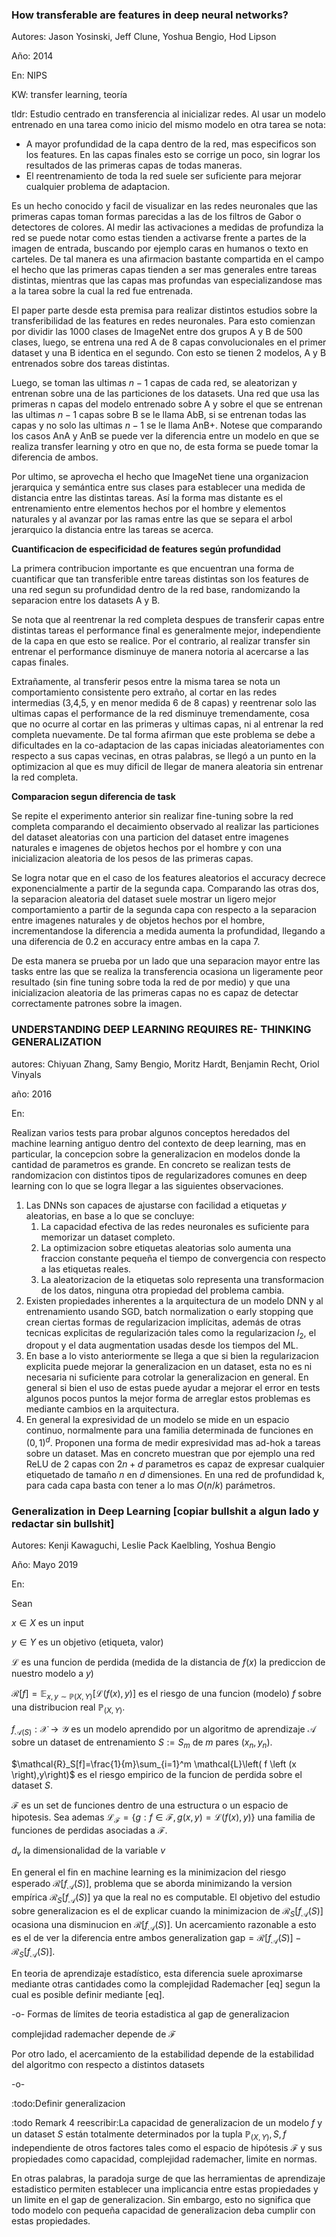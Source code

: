 ### How transferable are features in deep neural networks?

Autores: Jason Yosinski, Jeff Clune, Yoshua Bengio, Hod Lipson

Año: 2014

En: NIPS 

KW: transfer learning, teoría

tldr: Estudio centrado en transferencia al inicializar redes. Al usar un modelo entrenado en una tarea como inicio del mismo modelo en otra tarea se nota:

* A mayor profundidad de la capa dentro de la red, mas especificos son los features. En las capas finales esto se corrige un poco, sin lograr los resultados de las primeras capas de todas maneras.
* El reentrenamiento de toda la red suele ser suficiente para mejorar cualquier problema de adaptacion.

Es un hecho conocido y facil de visualizar en las redes neuronales que las primeras capas toman formas parecidas a las de los filtros de Gabor o detectores de colores. Al medir las activaciones a medidas de profundiza la red se puede notar como estas tienden a activarse frente a partes de la imagen de entrada, buscando por ejemplo caras en humanos o texto en carteles. De tal manera es una afirmacion bastante compartida en el campo el hecho que las primeras capas tienden a ser mas generales entre tareas distintas, mientras que las capas mas profundas van especializandose mas a la tarea sobre la cual la red fue entrenada.

El paper parte desde esta premisa para realizar distintos estudios sobre la transferibilidad de las features en redes neuronales. Para esto comienzan por dividir las 1000 clases de ImageNet entre dos grupos A y B de 500 clases, luego, se entrena una red A de 8 capas convolucionales en el primer dataset y una B identica en el segundo.  Con esto se tienen 2 modelos, A y B entrenados sobre dos tareas distintas.

Luego, se toman las ultimas $n-1$ capas de cada red, se aleatorizan y entrenan sobre una de las particiones de los datasets. Una red que usa las primeras n capas del modelo entrenado sobre A y sobre el que se entrenan las ultimas $n-1$ capas sobre B se le llama AbB, si se entrenan todas las capas y no solo las ultimas $n-1$ se le llama AnB+. Notese que comparando los casos AnA y AnB se puede ver la diferencia entre un modelo en que se realiza transfer learning y otro en que no, de esta forma se puede tomar la diferencia de ambos.

Por ultimo, se aprovecha el hecho que ImageNet tiene una organizacion jerarquica y semántica entre sus clases para establecer una medida de distancia entre las distintas tareas. Así la forma mas distante es el entrenamiento entre elementos hechos por el hombre y elementos naturales y al avanzar por las ramas entre las que se separa el arbol jerarquico la distancia entre las tareas se acerca.




**Cuantificacion de especificidad de features según profundidad**

La primera contribucion importante es que encuentran una forma de cuantificar que tan transferible entre tareas distintas son los features de una red segun su profundidad dentro de la red base, randomizando la separacion entre los datasets A y B. 

Se nota que al reentrenar la red completa despues de transferir capas entre distintas tareas el performance final es generalmente mejor, independiente de la capa en que esto se realice. Por el contrario, al realizar transfer sin entrenar el performance disminuye de manera notoria al acercarse a las capas finales.

Extrañamente, al transferir pesos entre la misma tarea se nota un comportamiento consistente pero extraño,  al cortar en las redes intermedias (3,4,5, y en menor medida 6 de 8 capas) y reentrenar solo las ultimas capas el performance de la red disminuye tremendamente, cosa que no ocurre al cortar en las primeras y ultimas capas, ni al entrenar la red completa nuevamente. De tal forma afirman que este problema se debe a dificultades en la co-adaptacion de las capas iniciadas aleatoriamentes con respecto a sus capas vecinas, en otras palabras, se llegó a un punto en la optimizacion al que es muy dificil de llegar de manera aleatoria sin entrenar la red completa.



**Comparacion segun diferencia de task**

Se repite el experimento anterior sin realizar fine-tuning sobre la red completa comparando el decaimiento observado al realizar las particiones del dataset aleatorias con una particion del dataset entre imagenes naturales e imagenes de objetos hechos por el hombre y con una inicializacion aleatoria de los pesos de las primeras capas. 

Se logra notar que en el caso de los features aleatorios el accuracy decrece exponencialmente a partir de la segunda capa. Comparando las otras dos, la separacion aleatoria del dataset suele mostrar un ligero mejor comportamiento a partir de la segunda capa con respecto a la separacion entre imagenes naturales y de objetos hechos por el hombre, incrementandose la diferencia a medida aumenta la profundidad, llegando a una diferencia de $0.2$ en accuracy entre ambas en la capa 7. 

De esta manera se prueba por un lado que una separacion mayor entre las tasks entre las que se realiza la transferencia ocasiona un ligeramente peor resultado (sin fine tuning sobre toda la red de por medio) y que una inicializacion aleatoria de las primeras capas no es capaz de detectar correctamente patrones sobre la imagen.



### UNDERSTANDING DEEP LEARNING REQUIRES RE- THINKING GENERALIZATION

autores:  Chiyuan Zhang, Samy Bengio, Moritz Hardt, Benjamin Recht, Oriol Vinyals

año: 2016

En:

Realizan varios tests para probar algunos conceptos heredados del machine learning antiguo dentro del contexto de deep learning, mas en particular, la concepcion sobre la generalizacion en modelos donde la cantidad de parametros es grande. En concreto se realizan tests de randomizacion con distintos tipos de regularizadores comunes en deep learning con lo que se logra llegar a las siguientes observaciones.

1. Las DNNs son capaces de ajustarse con facilidad a etiquetas *y* aleatorias, en base a lo que se concluye:
   1. La capacidad  efectiva de las redes neuronales es suficiente para memorizar un dataset completo.
   2. La optimizacion sobre etiquetas aleatorias solo aumenta una fraccion constante pequeña el tiempo de convergencia con respecto a las etiquetas reales.
   3. La aleatorizacion de la etiquetas solo representa una transformacion de los datos, ninguna otra propiedad del problema cambia.
2. Existen propiedades inherentes a la arquitectura de un modelo DNN y al entrenamiento usando SGD, batch normalization o early stopping que crean ciertas formas de regularizacion implícitas, además de otras tecnicas explicitas de regularización tales como la regularizacion $l_2$, el dropout y el data augmentation usadas desde los tiempos del ML.
3. En base a lo visto anteriormente se llega a que si bien la regularizacion explicita puede mejorar la generalizacion en un dataset, esta no es ni necesaria ni suficiente para cotrolar la generalizacion en general. En general si bien el uso de estas puede ayudar a mejorar el error en tests  algunos pocos puntos la mejor forma de arreglar estos problemas es mediante cambios en la arquitectura.
4. En general la expresividad de un modelo se mide en un espacio continuo, normalmente para una familia determinada de funciones en $(0,1)^d$. Proponen una forma de medir expresividad mas ad-hok a tareas sobre un dataset. Mas en concreto muestran que por ejemplo una red ReLU de 2 capas con $2n+d$ parametros es capaz de expresar cualquier etiquetado de tamaño $n$ en $d$ dimensiones. En una red de profundidad k, para cada capa basta con tener a lo mas $O(n/k)$ parámetros. 



### Generalization in Deep Learning [copiar bullshit a algun lado y redactar sin bullshit]

Autores: Kenji Kawaguchi, Leslie Pack Kaelbling,  Yoshua Bengio

Año: Mayo 2019

En:

Sean

$x \in X$ es un input

$y \in Y$ es un objetivo (etiqueta, valor)

$\mathcal{L}$ es una funcion de perdida (medida de la distancia de $f(x)$ la prediccion de nuestro modelo a $y$)

$\mathcal{R}[f]=\mathbb{E}_{x,y\sim \mathbb{P}(X,Y)} \left[ \mathcal{L}\left( f \left (x \right),y\right)\right]$ es el riesgo de una funcion (modelo) $f$ sobre una distribucion real $\mathbb{P}_{(X,Y)}$.

$f_{\mathcal{A}(S)}:\mathcal{X}\rightarrow \mathcal{Y}$ es un modelo aprendido por un algoritmo de aprendizaje $\mathcal{A}$ sobre un dataset de entrenamiento $S:=S_m$ de $m$ pares $(x_n,y_n)$.

$\mathcal{R}_S[f]=\frac{1}{m}\sum_{i=1}^m \mathcal{L}\left( f \left (x \right),y\right)$ es el riesgo empirico de la funcion de perdida sobre el dataset $S$.

$\mathcal{F}$ es un set de funciones dentro de una estructura o un espacio de hipotesis. Sea ademas $\mathcal{L}_\mathcal{F}= \left \{ g:f \in \mathcal{F}, g(x,y) = \mathcal{L}(f(x),y)\right\}$ una familia de funciones de perdidas asociadas a $\mathcal{F}$.

$d_v$ la dimensionalidad de la variable $v$

En general el fin en machine learning es  la minimizacion del riesgo esperado $\mathcal{R}[f_\mathcal{A}(S)]$, problema que se aborda minimizando la version empírica $\mathcal{R}_S[f_\mathcal{A}(S)]$ ya que la real no es computable. El objetivo del estudio sobre generalizacion  es el de explicar cuando la minimizacion de $\mathcal{R}_S[f_\mathcal{A}(S)]$ ocasiona una disminucion en $\mathcal{R}[f_\mathcal{A}(S)]$. Un acercamiento razonable a esto es el de ver la diferencia entre ambos $\textrm{generalization gap} = \mathcal{R}[f_\mathcal{A}(S)] -\mathcal{R}_S[f_\mathcal{A}(S)]$.

En teoria de aprendizaje estadístico, esta diferencia suele aproximarse mediante otras cantidades como la complejidad Rademacher [eq]  segun la cual es posible definir mediante [eq].

-o- Formas de límites de teoria estadistica al gap de generalizacion

complejidad rademacher depende de $\mathcal{F}$ 

Por otro lado, el acercamiento de la estabilidad depende de la estabilidad del algoritmo con respecto a distintos datasets

-o-

:todo:Definir generalizacion

:todo Remark 4 reescribir:La capacidad de generalizacion de un modelo $f$ y un dataset $S$ están totalmente determinados por la tupla $\mathbb{P}_{(X,Y)},S,f$ independiente de otros factores tales como el espacio de hipótesis $\mathcal{F}$ y sus propiedades como capacidad, complejidad rademacher, limite en normas. 

En otras palabras, la paradoja surge de que las herramientas de aprendizaje estadistico permiten establecer una implicancia entre estas propiedades y un limite en el gap de generalizacion. Sin embargo, esto no significa que todo modelo con pequeña capacidad de generalizacion deba cumplir con estas propiedades. 





